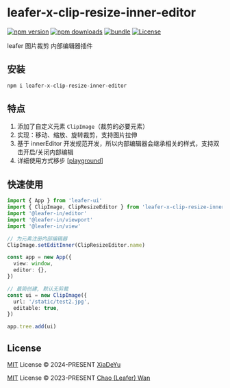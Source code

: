 # leafer-x-clip-resize-inner-editor

[![npm version][npm-version-src]][npm-version-href]
[![npm downloads][npm-downloads-src]][npm-downloads-href]
[![bundle][bundle-src]][bundle-href]
[![License][license-src]][license-href]

leafer 图片裁剪 内部编辑器插件

## 安装
```bash
npm i leafer-x-clip-resize-inner-editor
```

## 特点

1. 添加了自定义元素 `ClipImage`（裁剪的必要元素）
2. 实现：移动、缩放、旋转裁剪，支持图片拉伸
3. 基于 innerEditor 开发规范开发，所以内部编辑器会继承相关的样式，支持双击开启/关闭内部编辑
4. 详细使用方式移步 [[playground](playground/src/main.ts)]

## 快速使用
```ts
import { App } from 'leafer-ui'
import { ClipImage, ClipResizeEditor } from 'leafer-x-clip-resize-inner-editor'
import '@leafer-in/editor'
import '@leafer-in/viewport'
import '@leafer-in/view'

// 为元素注册内部编辑器
ClipImage.setEditInner(ClipResizeEditor.name)

const app = new App({
  view: window,
  editor: {},
})

// 最简创建, 默认无剪裁
const ui = new ClipImage({
  url: '/static/test2.jpg',
  editable: true,
})

app.tree.add(ui)
```

## License

[MIT](./LICENSE) License © 2024-PRESENT [XiaDeYu](https://github.com/Xdy1579883916)

[MIT](https://github.com/leaferjs/leafer-ui/blob/main/LICENSE) License © 2023-PRESENT [Chao (Leafer) Wan](https://github.com/leaferjs)

<!-- Badges -->

[npm-version-src]: https://img.shields.io/npm/v/leafer-x-clip-resize-inner-editor?style=flat&colorA=080f12&colorB=1fa669
[npm-version-href]: https://npmjs.com/package/leafer-x-clip-resize-inner-editor
[npm-downloads-src]: https://img.shields.io/npm/dm/leafer-x-clip-resize-inner-editor?style=flat&colorA=080f12&colorB=1fa669
[npm-downloads-href]: https://npmjs.com/package/leafer-x-clip-resize-inner-editor
[bundle-src]: https://img.shields.io/bundlephobia/minzip/leafer-x-clip-resize-inner-editor?style=flat&colorA=080f12&colorB=1fa669&label=minzip
[bundle-href]: https://bundlephobia.com/result?p=leafer-x-clip-resize-inner-editor
[license-src]: https://img.shields.io/github/license/Xdy1579883916/leafer-x-clip-resize-inner-editor.svg?style=flat&colorA=080f12&colorB=1fa669
[license-href]: https://github.com/Xdy1579883916/leafer-x-clip-resize-inner-editor/blob/main/LICENSE
